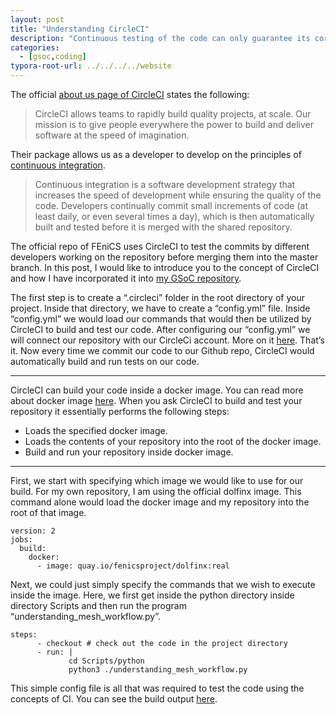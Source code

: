 ```yaml
---
layout: post
title: "Understanding CircleCI"
description: "Continuous testing of the code can only guarantee its correctness."
categories: 
  - [gsoc,coding]
typora-root-url: ../../../../website
---
```


The official [about us page of CircleCI](https://circleci.com/about/) states the following:

> CircleCI allows teams to rapidly build quality projects, at scale. Our mission is to give people everywhere the power to build and deliver software at the speed of imagination.

Their package allows us as a developer to develop on the principles of [continuous integration](https://circleci.com/continuous-integration/).

> Continuous integration is a software development strategy that increases the speed of development while ensuring the quality of the code. Developers continually commit small increments of code (at least daily, or even several times a day), which is then automatically built and tested before it is merged with the shared repository.

The official repo of FEniCS uses CircleCI to test the commits by different developers working on the repository before merging them into the master branch. In this post, I would like to introduce you to the concept of CircleCI and how I have incorporated it into [my GSoC repository](https://github.com/iitrabhi/GSoC2019).

The first step is to create a “.circleci” folder in the root directory of your project. Inside that directory, we have to create a “config.yml” file. Inside “config.yml” we would load our commands that would then be utilized by CircleCI to build and test our code. After configuring our “config.yml” we will connect our repository with our CircleCi account. More on it [here](https://circleci.com/docs/2.0/getting-started/). That’s it. Now every time we commit our code to our Github repo, CircleCI would automatically build and run tests on our code.

------

CircleCI can build your code inside a docker image. You can read more about docker image [here](https://computationalmechanics.in/understanding-the-dockerfile-of-dolfin-x/). When you ask CircleCI to build and test your repository it essentially performs the following steps:

- Loads the specified docker image.
- Loads the contents of your repository into the root of the docker image.
- Build and run your repository inside docker image.

------

First, we start with specifying which image we would like to use for our build. For my own repository, I am using the official dolfinx image. This command alone would load the docker image and my repository into the root of that image.

```
version: 2
jobs:
  build:
    docker: 
      - image: quay.io/fenicsproject/dolfinx:real 
```

Next, we could just simply specify the commands that we wish to execute inside the image. Here, we first get inside the python directory inside directory Scripts and then run the program “understanding_mesh_workflow.py”.

```
steps:
      - checkout # check out the code in the project directory
      - run: |
             cd Scripts/python
             python3 ./understanding_mesh_workflow.py
```

This simple config file is all that was required to test the code using the concepts of CI. You can see the build output [here](https://circleci.com/gh/iitrabhi/workflows/GSoC2019).

